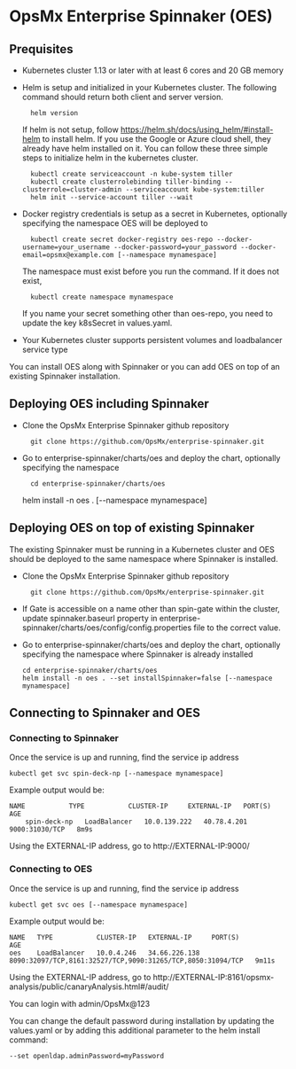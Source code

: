 
# OpsMx Enterprise Spinnaker (OES)

## Prequisites

- Kubernetes cluster 1.13 or later with at least 6 cores and 20 GB memory
- Helm is setup and initialized in your Kubernetes cluster. The following command should return both client and server version.

		helm version

  If helm is not setup, follow <https://helm.sh/docs/using_helm/#install-helm> to install helm. If you use the Google or Azure cloud shell, they already have helm installed on it. You can follow these three simple steps to initialize helm in the kubernetes cluster.

		kubectl create serviceaccount -n kube-system tiller
		kubectl create clusterrolebinding tiller-binding --clusterrole=cluster-admin --serviceaccount kube-system:tiller
		helm init --service-account tiller --wait
- Docker registry credentials is setup as a secret in Kubernetes, optionally specifying the namespace OES will be deployed to

		kubectl create secret docker-registry oes-repo --docker-username=your_username --docker-password=your_password --docker-email=opsmx@example.com [--namespace mynamespace]

	The namespace must exist before you run the command. If it does not exist,

		kubectl create namespace mynamespace

  If you name your secret something other than oes-repo, you need to update the key k8sSecret in values.yaml.
- Your Kubernetes cluster supports persistent volumes and loadbalancer service type

You can install OES along with Spinnaker or you can add OES on top of an existing Spinnaker installation.

## Deploying OES including Spinnaker

- Clone the OpsMx Enterprise Spinnaker github repository

		git clone https://github.com/OpsMx/enterprise-spinnaker.git

- Go to enterprise-spinnaker/charts/oes and deploy the chart, optionally specifying the namespace

		cd enterprise-spinnaker/charts/oes
    helm install -n oes . [--namespace mynamespace]


## Deploying OES on top of existing Spinnaker

The existing Spinnaker must be running in a Kubernetes cluster and OES should be deployed
to the same namespace where Spinnaker is installed.

- Clone the OpsMx Enterprise Spinnaker github repository

		git clone https://github.com/OpsMx/enterprise-spinnaker.git

- If Gate is accessible on a name other than spin-gate within the cluster, update spinnaker.baseurl property in enterprise-spinnaker/charts/oes/config/config.properties file to the correct value.

- Go to enterprise-spinnaker/charts/oes and deploy the chart, optionally specifying the namespace where Spinnaker is already installed

      cd enterprise-spinnaker/charts/oes
      helm install -n oes . --set installSpinnaker=false [--namespace mynamespace]

## Connecting to Spinnaker and OES

### Connecting to Spinnaker

Once the service is up and running, find the service ip address

	kubectl get svc spin-deck-np [--namespace mynamespace]

Example output would be:

    NAME           TYPE           CLUSTER-IP     EXTERNAL-IP   PORT(S)          AGE
		spin-deck-np   LoadBalancer   10.0.139.222   40.78.4.201   9000:31030/TCP   8m9s

Using the EXTERNAL-IP address, go to http://EXTERNAL-IP:9000/

### Connecting to OES

Once the service is up and running, find the service ip address

	kubectl get svc oes [--namespace mynamespace]

Example output would be:

    NAME   TYPE           CLUSTER-IP   EXTERNAL-IP     PORT(S)                                                       AGE
    oes    LoadBalancer   10.0.4.246   34.66.226.138   8090:32097/TCP,8161:32527/TCP,9090:31265/TCP,8050:31094/TCP   9m11s

Using the EXTERNAL-IP address, go to http://EXTERNAL-IP:8161/opsmx-analysis/public/canaryAnalysis.html#/audit/

You can login with admin/OpsMx@123

You can change the default password during installation by updating the values.yaml or by adding this additional parameter to the helm install command:

	--set openldap.adminPassword=myPassword
